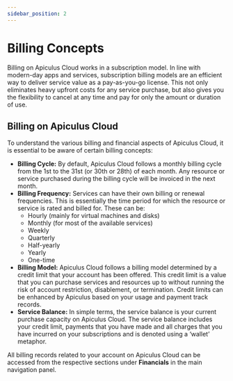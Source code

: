 ```yaml
---
sidebar_position: 2
---
```

# Billing Concepts
Billing on Apiculus Cloud works in a subscription model. In line with modern-day apps and services, subscription billing models are an efficient way to deliver service value as a pay-as-you-go license. This not only eliminates heavy upfront costs for any service purchase, but also gives you the flexibility to cancel at any time and pay for only the amount or duration of use.

## Billing on Apiculus Cloud

To understand the various billing and financial aspects of Apiculus Cloud, it is essential to be aware of certain billing concepts:

- **Billing Cycle:** By default, Apiculus Cloud follows a monthly billing cycle from the 1st to the 31st (or 30th or 28th) of each month. Any resource or service purchased during the billing cycle will be invoiced in the next month.
- **Billing Frequency:** Services can have their own billing or renewal frequencies. This is essentially the time period for which the resource or service is rated and billed for. These can be:
    - Hourly (mainly for virtual machines and disks)
    - Monthly (for most of the available services)
    - Weekly
    - Quarterly
    - Half-yearly
    - Yearly
    - One-time
- **Billing Model:** Apiculus Cloud follows a billing model determined by a credit limit that your account has been offered. This credit limit is a value that you can purchase services and resources up to without running the risk of account restriction, disablement, or termination. Credit limits can be enhanced by Apiculus based on your usage and payment track records.
- **Service Balance:** In simple terms, the service balance is your current purchase capacity on Apiculus Cloud. The service balance includes your credit limit, payments that you have made and all charges that you have incurred on your subscriptions and is denoted using a ‘wallet’ metaphor.

All billing records related to your account on Apiculus Cloud can be accessed from the respective sections under **Financials** in the main navigation panel.
